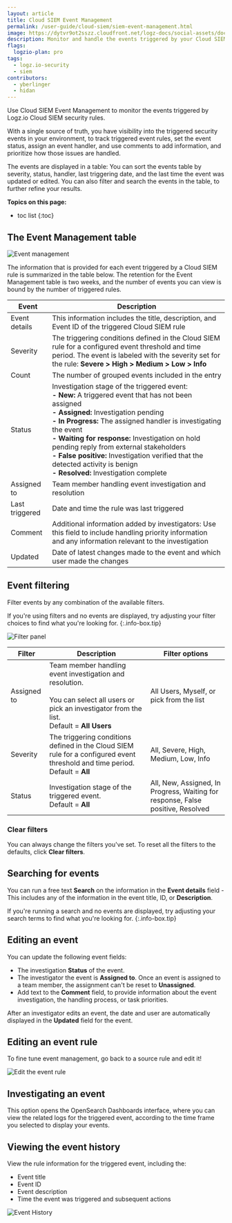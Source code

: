 ```yaml
---
layout: article
title: Cloud SIEM Event Management
permalink: /user-guide/cloud-siem/siem-event-management.html
image: https://dytvr9ot2sszz.cloudfront.net/logz-docs/social-assets/docs-social.jpg
description: Monitor and handle the events triggered by your Cloud SIEM security rules
flags:
  logzio-plan: pro
tags:
  - logz.io-security
  - siem
contributors:
  - yberlinger
  - hidan
---
```


Use Cloud SIEM Event Management to monitor the events triggered by Logz.io Cloud SIEM security rules.

With a single source of truth, you have visibility into the triggered security events in your environment, to track triggered event rules, set the event status, assign an event handler, and use comments to add information, and prioritize how those issues are handled.

The events are displayed in a table: You can sort the events table by severity, status, handler, last triggering date, and the last time the event was updated or edited. You can also filter and search the events in the table, to further refine your results. 

**Topics on this page:**

<!-- consider the presumed order of actions for a user on this page 
include descriptions for each field column in event table
 -->

* toc list
{:toc}


## The Event Management table


![Event management](https://dytvr9ot2sszz.cloudfront.net/logz-docs/siem/siem-event-management.png)

The information that is provided for each event triggered by a Cloud SIEM rule is summarized in the table below. The retention for the Event Management table is two weeks, and the number of events you can view is bound by the number of triggered rules.  


|Event| Description| 
|---|---| 
|Event details|This information includes the title, description, and Event ID of the triggered Cloud SIEM rule |
|Severity| The triggering conditions defined in the Cloud SIEM rule for a configured event threshold and time period. The event is labeled with the severity set for the rule:   **Severe > High > Medium > Low > Info**|
|Count| The number of grouped events included in the entry |
|Status|Investigation stage of the triggered event:  <br>  **- New:** A triggered event that has not been assigned<br>**- Assigned:** Investigation pending<br>**- In Progress:** The assigned handler is investigating the event<br>**- Waiting for response:** Investigation on hold pending reply from external stakeholders <br>**- False positive:**  Investigation verified that the detected activity is benign <br>**- Resolved:** Investigation complete |
|Assigned to| Team member handling event investigation and resolution |
|Last triggered| Date and time the rule was last triggered |
|Comment| Additional information added by investigators:  Use this field to include handling priority information and any information relevant to the investigation|
|Updated|Date of latest changes made to the event and which user made the changes|


## Event filtering 

Filter events by any combination of the available filters. 

<!-- info-box-start:info  -->
If you're using filters and no events are displayed, try adjusting your filter choices to find what you're looking for.
{:.info-box.tip}
<!-- info-box-end -->

![Filter panel](https://dytvr9ot2sszz.cloudfront.net/logz-docs/siem/siem-filter-event-management.png)

|Filter| Description| Filter options|
|---|---|---|
|Assigned to| Team member handling event investigation and resolution. <br> <br>You can select all users or pick an investigator from the list.<br> Default = **All Users**|  All Users, Myself, or pick from the list|
|Severity| The triggering conditions defined in the Cloud SIEM rule for a configured event threshold and time period.<br> Default =  **All**| All, Severe, High, Medium,  Low, Info|
|Status|Investigation stage of the triggered event. <br> Default =  **All**|  All, New, Assigned, In Progress, Waiting for response, False positive, Resolved   |


### Clear filters
You can always change the filters you've set. 
To reset all the filters to the defaults, click **Clear filters**. 

## Searching for events

You can run a free text **Search** on the information in the **Event details** field -  This includes any of the information in the event title, ID, or **Description**.

<!-- info-box-start:info  -->
If you're running a search and no events are displayed, try adjusting your search terms to find what you're looking for.
{:.info-box.tip}
<!-- info-box-end -->

## Editing an event

You can update the following event fields: 

- The investigation **Status** of the event.
- The investigator the event is **Assigned to**. Once an event is assigned to a team member, the assignment can't be reset to **Unassigned**. 
- Add text to the **Comment** field, to provide information about the event investigation, the handling process, or task priorities. 

<!-- ![Edit the event](https://dytvr9ot2sszz.cloudfront.net/logz-docs/siem/siem_edit_event-dec2021.gif) -->

After an investigator edits an event, the date and user are automatically displayed in the **Updated** field for the event.  

<!-- ![Updated event](https://dytvr9ot2sszz.cloudfront.net/logz-docs/siem/siem_updated-event.png) -->

## Editing an event rule

To fine tune event management, go back to a source rule and edit it! 

![Edit the event rule](https://dytvr9ot2sszz.cloudfront.net/logz-docs/siem/siem-edit-rule.gif)


## Investigating an event
This option opens the OpenSearch Dashboards interface, where you can view the related logs for the triggered event, according to the time frame you selected to display your events.

<!-- ![Investigate an event](https://dytvr9ot2sszz.cloudfront.net/logz-docs/siem/siem-3investigate.gif) -->

## Viewing the event history
View the rule information for the triggered event, including the:

- Event title 
- Event ID
- Event description
- Time the event was triggered and subsequent actions

![Event History](https://dytvr9ot2sszz.cloudfront.net/logz-docs/siem/siem-event-history.png)

<!-- ## Viewing grouped events
To view all the events grouped in the **Count** field, select **View all occurrences** in the **More actions**  menu for the event.
![View grouped events](https://dytvr9ot2sszz.cloudfront.net/logz-docs/siem/view_grouped.png)

In addition to the name, ID, and description of the triggered rule, the list also displays the date, time, and unique Event ID for each occurence , as well as the [**Investigate**](/user-guide/cloud-siem/siem-event-management.html#investigating-an-event) link to take you to the relevant logs in OpenSearch Dashboards. 
![View list of grouped events](https://dytvr9ot2sszz.cloudfront.net/logz-docs/siem/view_all_occurences_nov2021.png)
 -->

<!-- start of hidden text for 12-12-2021:  Assigning events placed in commented text 

## Assigning events

When you assign an event, the user receives an email notification with the following information: 

- Event name
- Event ID
- Description
- Severity
- Created time
- Event ID

The Event name and ID are clickable links to the [**Event Management**](https://app.logz.io/#/dashboard/security/event-management) table.


--- end of commented section for 12-212-2021 -->
